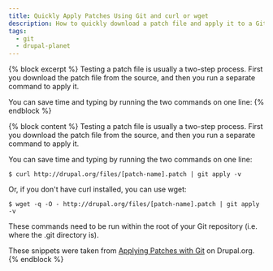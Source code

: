 ```yaml
---
title: Quickly Apply Patches Using Git and curl or wget
description: How to quickly download a patch file and apply it to a Git repository in one line
tags:
  - git
  - drupal-planet
---
```

{% block excerpt %}
Testing a patch file is usually a two-step process. First you download the patch file from the source, and then you run a separate command to apply it.

You can save time and typing by running the two commands on one line:
{% endblock %}

{% block content %}
Testing a patch file is usually a two-step process. First you download the patch file from the source, and then you run a separate command to apply it.

You can save time and typing by running the two commands on one line:

    $ curl http://drupal.org/files/[patch-name].patch | git apply -v

Or, if you don't have curl installed, you can use wget:

    $ wget -q -O - http://drupal.org/files/[patch-name].patch | git apply -v

These commands need to be run within the root of your Git repository (i.e. where the .git directory is).

These snippets were taken from [Applying Patches with Git](https://drupal.org/node/1399218) on Drupal.org.
{% endblock %}
